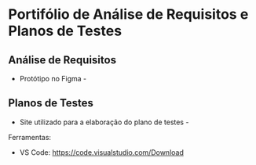 # Portifólio de Análise de Requisitos e Planos de Testes

## Análise de Requisitos 
 - Protótipo no Figma - <!-- [PodcatApp](https://www.figma.com/design/ECIzSfAWHcPJSi3HxkKdUr/PodcastAppChallenge?m=auto&t=WBSxPDFw8EJ0oCFy-1) -->


## Planos de Testes
 - Site utilizado para a elaboração do plano de testes - <!-- [](teste) -->


Ferramentas:
- VS Code: https://code.visualstudio.com/Download
